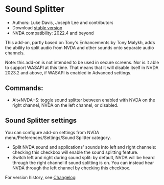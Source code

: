 # Sound Splitter

* Authors: Luke Davis, Joseph Lee and contributors
* Download [stable version][1]
* NVDA compatibility: 2022.4 and beyond

This add-on, partly based on Tony's Enhancements by Tony Malykh, adds the ability to split audio from NVDA and other sounds onto separate audio channels.

Note: this add-on is not intended to be used in secure screens.
Nor is it able to support WASAPI at this time.
That means that it will disable itself in NVDA 2023.2 and above, if WASAPI is enabled in Advanced settings.

## Commands:

* Alt+NVDA+S: toggle sound splitter between enabled with NVDA on the right channel, NVDA on the left channel, or disabled.

## Sound Splitter settings

You can configure add-on settings from NVDA menu/Preferences/Settings/Sound Splitter category.

* Split NVDA sound and applications' sounds into left and right channels: checking this checkbox will enable the sound splitting feature.
* Switch left and right during sound split: by default, NVDA will be heard through the right channel if sound splitting is on. You can instead hear NVDA through the left channel by checking this checkbox.

For version history, see [Changelog](https://github.com/opensourcesys/soundSplitter/blob/main/changelog.md#readme)

[1]: https://nvaccess.org/addonStore/legacy?file=soundSplitter
